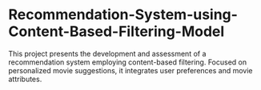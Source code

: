 # Recommendation-System-using-Content-Based-Filtering-Model
This project presents the development and assessment of a recommendation system employing content-based filtering. Focused on personalized movie suggestions, it integrates user preferences and movie attributes.
